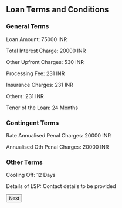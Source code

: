 <!DOCTYPE html>
<html>
<head>
  <title>Loan Terms</title>
</head>
<body>
  <h2>Loan Terms and Conditions</h2>

  <h3>General Terms</h3>
  <p>Loan Amount: 75000 INR</p>
  <p>Total Interest Charge: 20000 INR</p>
  <p>Other Upfront Charges: 530 INR</p>
  <p>Processing Fee: 231 INR</p>
  <p>Insurance Charges: 231 INR</p>
  <p>Others: 231 INR</p>
  <p>Tenor of the Loan: 24 Months</p>

  <h3>Contingent Terms</h3>
  <p>Rate Annualised Penal Charges: 20000 INR</p>
  <p>Annualised Oth Penal Charges: 20000 INR</p>

  <h3>Other Terms</h3>
  <p>Cooling Off: 12 Days</p>
  <p>Details of LSP: Contact details to be provided</p>

  <input type="submit" value="Next">
</body>
</html>